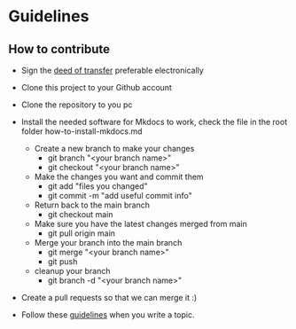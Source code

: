 # Guidelines

## How to contribute


- Sign the [deed of
  transfer](https://www.thezabbixbook.com/files/form%20deed%20of%20transfer%20Book%20Zabbix.pdf)
  preferable electronically
- Clone this project to your Github account
- Clone the repository to you pc

- Install the needed software for Mkdocs to work, check the file in the root
  folder how-to-install-mkdocs.md
  - Create a new branch to make your changes
    - git branch "<your branch name\>"
    - git checkout "<your branch name\>"
  - Make the changes you want and commit them
    - git add "files you changed"
    - git commit -m "add useful commit info"
  - Return back to the main branch
    - git checkout main
  - Make sure you have the latest changes merged from main
    - git pull origin main
  - Merge your branch into the main branch
    - git merge "<your branch name\>"
    - git push
  - cleanup your branch
    - git branch -d "<your branch name\>"
- Create a pull requests so that we can merge it :)
- Follow these
  [guidelines](https://github.com/penmasters/zabbix-book/how-to-rules-for-writing.md)
  when you write a topic.
